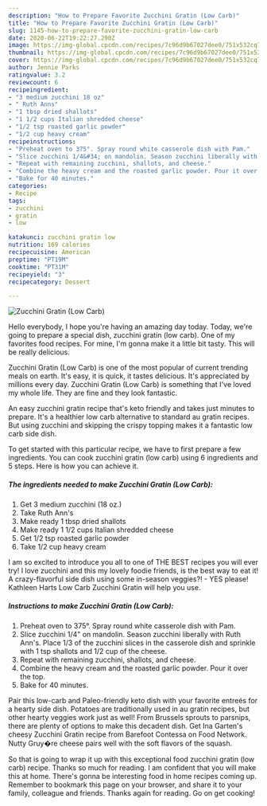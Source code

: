 ```yaml
---
description: "How to Prepare Favorite Zucchini Gratin (Low Carb)"
title: "How to Prepare Favorite Zucchini Gratin (Low Carb)"
slug: 1145-how-to-prepare-favorite-zucchini-gratin-low-carb
date: 2020-06-22T19:22:27.290Z
image: https://img-global.cpcdn.com/recipes/7c96d9b67027dee0/751x532cq70/zucchini-gratin-low-carb-recipe-main-photo.jpg
thumbnail: https://img-global.cpcdn.com/recipes/7c96d9b67027dee0/751x532cq70/zucchini-gratin-low-carb-recipe-main-photo.jpg
cover: https://img-global.cpcdn.com/recipes/7c96d9b67027dee0/751x532cq70/zucchini-gratin-low-carb-recipe-main-photo.jpg
author: Jennie Parks
ratingvalue: 3.2
reviewcount: 6
recipeingredient:
- "3 medium zucchini 18 oz"
- " Ruth Anns"
- "1 tbsp dried shallots"
- "1 1/2 cups Italian shredded cheese"
- "1/2 tsp roasted garlic powder"
- "1/2 cup heavy cream"
recipeinstructions:
- "Preheat oven to 375°. Spray round white casserole dish with Pam."
- "Slice zucchini 1/4&#34; on mandolin. Season zucchini liberally with Ruth Ann&#39;s. Place 1/3 of the zucchini slices in the casserole dish and sprinkle with 1 tsp shallots and 1/2 cup of the cheese."
- "Repeat with remaining zucchini, shallots, and cheese."
- "Combine the heavy cream and the roasted garlic powder. Pour it over the top."
- "Bake for 40 minutes."
categories:
- Recipe
tags:
- zucchini
- gratin
- low

katakunci: zucchini gratin low 
nutrition: 169 calories
recipecuisine: American
preptime: "PT19M"
cooktime: "PT31M"
recipeyield: "3"
recipecategory: Dessert

---
```



![Zucchini Gratin (Low Carb)](https://img-global.cpcdn.com/recipes/7c96d9b67027dee0/751x532cq70/zucchini-gratin-low-carb-recipe-main-photo.jpg)

Hello everybody, I hope you're having an amazing day today. Today, we're going to prepare a special dish, zucchini gratin (low carb). One of my favorites food recipes. For mine, I'm gonna make it a little bit tasty. This will be really delicious.

Zucchini Gratin (Low Carb) is one of the most popular of current trending meals on earth. It's easy, it is quick, it tastes delicious. It's appreciated by millions every day. Zucchini Gratin (Low Carb) is something that I've loved my whole life. They are fine and they look fantastic.

An easy zucchini gratin recipe that&#39;s keto friendly and takes just minutes to prepare. It&#39;s a healthier low carb alternative to standard au gratin recipes. But using zucchini and skipping the crispy topping makes it a fantastic low carb side dish.


To get started with this particular recipe, we have to first prepare a few ingredients. You can cook zucchini gratin (low carb) using 6 ingredients and 5 steps. Here is how you can achieve it.

<!--inarticleads1-->

##### The ingredients needed to make Zucchini Gratin (Low Carb):

1. Get 3 medium zucchini (18 oz.)
1. Take  Ruth Ann&#39;s
1. Make ready 1 tbsp dried shallots
1. Make ready 1 1/2 cups Italian shredded cheese
1. Get 1/2 tsp roasted garlic powder
1. Take 1/2 cup heavy cream


I am so excited to introduce you all to one of THE BEST recipes you will ever try! I love zucchini and this my lovely foodie friends, is the best way to eat it! A crazy-flavorful side dish using some in-season veggies?! - YES please! Kathleen Harts Low Carb Zucchini Gratin will help you use. 

<!--inarticleads2-->

##### Instructions to make Zucchini Gratin (Low Carb):

1. Preheat oven to 375°. Spray round white casserole dish with Pam.
1. Slice zucchini 1/4&#34; on mandolin. Season zucchini liberally with Ruth Ann&#39;s. Place 1/3 of the zucchini slices in the casserole dish and sprinkle with 1 tsp shallots and 1/2 cup of the cheese.
1. Repeat with remaining zucchini, shallots, and cheese.
1. Combine the heavy cream and the roasted garlic powder. Pour it over the top.
1. Bake for 40 minutes.


Pair this low-carb and Paleo-friendly keto dish with your favorite entreés for a hearty side dish. Potatoes are traditionally used in au gratin recipes, but other hearty veggies work just as well! From Brussels sprouts to parsnips, there are plenty of options to make this decadent dish. Get Ina Garten&#39;s cheesy Zucchini Gratin recipe from Barefoot Contessa on Food Network. Nutty Gruy�re cheese pairs well with the soft flavors of the squash. 

So that is going to wrap it up with this exceptional food zucchini gratin (low carb) recipe. Thanks so much for reading. I am confident that you will make this at home. There's gonna be interesting food in home recipes coming up. Remember to bookmark this page on your browser, and share it to your family, colleague and friends. Thanks again for reading. Go on get cooking!
